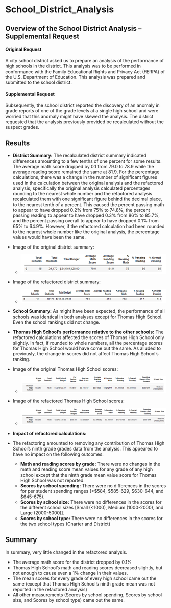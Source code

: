 # School_District_Analysis

## Overview of the School District Analysis – Supplemental Request
#### Original Request
A city school district asked us to prepare an analysis of the performance of high schools in the district. This analysis was to be performed in conformance with the Family Educational Rights and Privacy Act (FERPA) of the U.S. Department of Education. This analysis was prepared and submitted to the school district. 
#### Supplemental Request
Subsequently, the school district reported the discovery of an anomaly in grade reports of one of the grade levels at a single high school and were worried that this anomaly might have skewed the analysis. The district requested that the analysis previously provided be recalculated without the suspect grades. 
## Results 
- **District Summary:** The recalculated district summary indicated differences amounting to a few tenths of one percent for some results. The average math score dropped by 0.1 from 79.0 to 78.9 while the average reading score remained the same at 81.9.  For the percentage calculations, there was a change in the number of significant figures used in the calculation between the original analysis and the refactored analysis, specifically the original analysis calculated percentages rounding to the nearest whole number and the refactored analysis recalculated them with one significant figure behind the decimal place, to the nearest tenth of a percent. This caused the percent passing math to appear to have dropped 0.2% from 75% to 74.8%, the percent passing reading to appear to have dropped 0.3% from 86% to 85.7%, and the percent passing overall to appear to have dropped 0.1% from 65% to 64.9%.  However, if the refactored calculation had been rounded to the nearest whole number like the original analysis, the percentage values would have been the same. 
- Image of the original district summary: 
  - ![Image of original district summary](images/orginal_district_summary_Screenshot_2021-05-23_141202.png "Original District Summary")
- Image of the refactored district summary:
  - ![Image of refactored district summary](images/refactored_district_summary_Screenshot_2021-05-23_141403.png "Refactored District Summary")
- **School Summary:** As might have been expected, the performance of all schools was identical in both analyses except for Thomas High School. Even the school rankings did not change.

- **Thomas High School’s performance relative to the other schools:** The refactored calculations affected the scores of Thomas High School only slightly. In fact, if rounded to whole numbers, all the percentage scores for Thomas High School would have come out the same. As alluded to previously, the change in scores did not affect Thomas High School’s ranking.

- Image of the original Thomas High School scores: 
  - ![Image of original Thomas High School scores](images/THS_original_Screenshot_2021-05-23_190925.png "Original Thomas High School scores")
- Image of the refactored Thomas High School scores:
  - ![Image of refactored Thomas High School scores](images/THS_refactored_Screenshot_2021-05-23_191142.png "Refactored Thomas High School scores")

- **Impact of refactored calculations:**
- The refactoring amounted to removing any contribution of Thomas High School’s ninth grade grades data from the analysis. This appeared to have no impact on the following outcomes:
  - **Math and reading scores by grade:** There were no changes in the math and reading score mean values for any grade of any high school except that the ninth grade mean value score for Thomas High School was not reported.  
  - **Scores by school spending:** There were no differences in the scores for per student spending ranges (<$584, $585-629, $630-644, and $645-675).
  - **Scores by school size:** There were no differences in the scores for the different school sizes [Small (<1000), Medium (1000-2000), and Large (2000-5000)].
  - **Scores by school type:** There were no differences in the scores for the two school types (Charter and District)

## Summary

In summary, very little changed in the refactored analysis. 
- The average math score for the district dropped by 0.1%
- Thomas High School’s math and reading scores decreased slightly, but not enough to cause even a 1% change in their values.
- The mean scores for every grade of every high school came out the same (except that Thomas High School’s ninth grade mean was not reported in the refactored analysis)
- All other measurements (Scores by school spending, Scores by school size, and Scores by school type) came out the same.
